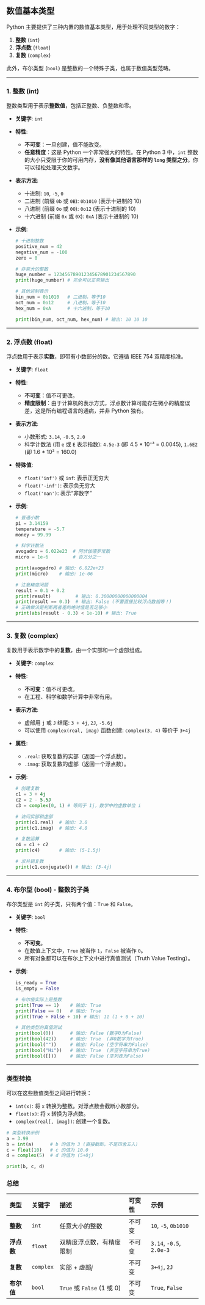 ## 数值基本类型


Python 主要提供了三种内置的数值基本类型，用于处理不同类型的数字：

1.  **整数** (`int`)
2.  **浮点数** (`float`)
3.  **复数** (`complex`)

此外，布尔类型 (`bool`) 是整数的一个特殊子类，也属于数值类型范畴。

---

### 1. 整数 (int)

整数类型用于表示**整数值**，包括正整数、负整数和零。

* **关键字**: `int`

* **特性**: 

  *   **不可变**：一旦创建，值不能改变。
  *   **任意精度**：这是 Python 一个非常强大的特性。在 Python 3 中，`int` 整数的大小只受限于你的可用内存，**没有像其他语言那样的 `long` 类型之分**。你可以轻松处理天文数字。

* **表示方法**:

  *   十进制: `10`, `-5`, `0`
  *   二进制 (前缀 `0b` 或 `0B`): `0b1010` (表示十进制的 10)
  *   八进制 (前缀 `0o` 或 `0O`): `0o12` (表示十进制的 10)
  *   十六进制 (前缀 `0x` 或 `0X`): `0xA` (表示十进制的 10)

* **示例**:

  ```python
  # 十进制整数
  positive_num = 42
  negative_num = -100
  zero = 0
  
  # 非常大的整数
  huge_number = 123456789012345678901234567890
  print(huge_number) # 完全可以正常输出
  
  # 其他进制表示
  bin_num = 0b1010   # 二进制，等于10
  oct_num = 0o12     # 八进制，等于10
  hex_num = 0xA      # 十六进制，等于10
  
  print(bin_num, oct_num, hex_num) # 输出: 10 10 10
  ```

---

### 2. 浮点数 (float)

浮点数用于表示**实数**，即带有小数部分的数。它遵循 IEEE 754 双精度标准。

* **关键字**: `float`

* **特性**:

  *   **不可变**：值不可更改。
  *   **精度限制**：由于计算机的表示方式，浮点数计算可能存在微小的精度误差，这是所有编程语言的通病，并非 Python 独有。

* **表示方法**:

  *   小数形式: `3.14`, `-0.5`, `2.0`
  *   科学计数法 (用 `e` 或 `E` 表示指数): `4.5e-3` (即 4.5 * 10⁻³ = 0.0045), `1.6E2` (即 1.6 * 10² = 160.0)

* **特殊值**:

  *   `float('inf')` 或 `inf`: 表示正无穷大
  *   `float('-inf')`: 表示负无穷大
  *   `float('nan')`: 表示“非数字”

* **示例**:

  ```python
  # 普通小数
  pi = 3.14159
  temperature = -5.7
  money = 99.99
  
  # 科学计数法
  avogadro = 6.022e23  # 阿伏伽德罗常数
  micro = 1e-6         # 百万分之一
  
  print(avogadro) # 输出: 6.022e+23
  print(micro)    # 输出: 1e-06
  
  # 注意精度问题
  result = 0.1 + 0.2
  print(result)         # 输出: 0.30000000000000004
  print(result == 0.3)  # 输出: False (不要直接比较浮点数相等！)
  # 正确做法是判断两者差的绝对值是否足够小
  print(abs(result - 0.3) < 1e-10) # 输出: True
  ```

---

### 3. 复数 (complex)

复数用于表示数学中的**复数**，由一个实部和一个虚部组成。

* **关键字**: `complex`

* **特性**: 

  *   **不可变**：值不可更改。
  *   在工程、科学和数学计算中非常有用。

* **表示方法**:

  *   虚部用 `j` 或 `J` 结尾: `3 + 4j`, `2J`, `-5.6j`
  *   可以使用 `complex(real, imag)` 函数创建: `complex(3, 4)` 等价于 `3+4j`

* **属性**:

  *   `.real`: 获取复数的实部（返回一个浮点数）。
  *   `.imag`: 获取复数的虚部（返回一个浮点数）。

* **示例**:

  ```python
  # 创建复数
  c1 = 3 + 4j
  c2 = 2 - 5.5J
  c3 = complex(0, 1) # 等同于 1j，数学中的虚数单位 i
  
  # 访问实部和虚部
  print(c1.real)  # 输出: 3.0
  print(c1.imag)  # 输出: 4.0
  
  # 复数运算
  c4 = c1 + c2
  print(c4)       # 输出: (5-1.5j)
  
  # 求共轭复数
  print(c1.conjugate()) # 输出: (3-4j)
  ```

---

### 4. 布尔型 (bool) - 整数的子类

布尔类型是 `int` 的子类，只有两个值：`True` 和 `False`。

* **关键字**: `bool`

* **特性**:

  *   **不可变**。
  *   在数值上下文中，`True` 被当作 `1`，`False` 被当作 `0`。
  *   所有对象都可以在布尔上下文中进行真值测试（Truth Value Testing）。

* **示例**:

  ```python
  is_ready = True
  is_empty = False
  
  # 布尔值实际上是整数
  print(True == 1)    # 输出: True
  print(False == 0)   # 输出: True
  print(True + False + 10) # 输出: 11 (1 + 0 + 10)
  
  # 其他类型的真值测试
  print(bool(0))      # 输出: False (数字0为False)
  print(bool(42))     # 输出: True  (非0数字为True)
  print(bool(""))     # 输出: False (空字符串为False)
  print(bool("Hi"))   # 输出: True  (非空字符串为True)
  print(bool([]))     # 输出: False (空列表为False)
  ```

---

### 类型转换

可以在这些数值类型之间进行转换：

*   `int(x)`: 将 `x` 转换为整数。对浮点数会截断小数部分。
*   `float(x)`: 将 `x` 转换为浮点数。
*   `complex(real[, imag])`: 创建一个复数。

```python
# 类型转换示例
a = 3.99
b = int(a)      # b 的值为 3 (直接截断，不是四舍五入)
c = float(10)   # c 的值为 10.0
d = complex(5)  # d 的值为 (5+0j)

print(b, c, d)
```

### 总结

| 类型       | 关键字    | 描述                       | 可变性 | 示例                     |
| :--------- | :-------- | :------------------------- | :----- | :----------------------- |
| **整数**   | `int`     | 任意大小的整数             | 不可变 | `10`, `-5`, `0b1010`     |
| **浮点数** | `float`   | 双精度浮点数，有精度限制   | 不可变 | `3.14`, `-0.5`, `2.0e-3` |
| **复数**   | `complex` | 实部 + 虚部*j*             | 不可变 | `3+4j`, `2J`             |
| **布尔值** | `bool`    | `True` 或 `False` (1 或 0) | 不可变 | `True`, `False`          |

